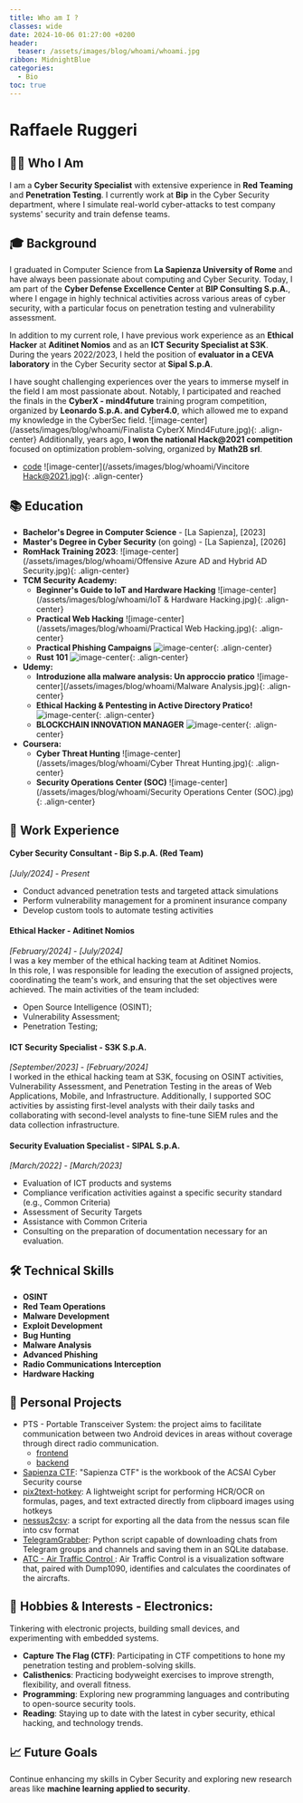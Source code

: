 ```yaml
---
title: Who am I ?
classes: wide
date: 2024-10-06 01:27:00 +0200
header:
  teaser: /assets/images/blog/whoami/whoami.jpg
ribbon: MidnightBlue
categories:
  - Bio
toc: true
---
```


# Raffaele Ruggeri

## 👨‍💻 **Who I Am**

I am a **Cyber Security Specialist** with extensive experience in **Red Teaming** and **Penetration Testing**. I currently work at **Bip** in the Cyber Security department, where I simulate real-world cyber-attacks to test company systems' security and train defense teams.
## 🎓 **Background**

I graduated in Computer Science from **La Sapienza University of Rome** and have always been passionate about computing and Cyber Security. Today, I am part of the **Cyber Defense Excellence Center** at **BIP Consulting S.p.A.**, where I engage in highly technical activities across various areas of cyber security, with a particular focus on penetration testing and vulnerability assessment. 

In addition to my current role, I have previous work experience as an **Ethical Hacker** at **Aditinet Nomios** and as an **ICT Security Specialist at S3K**. During the years 2022/2023, I held the position of **evaluator in a CEVA laboratory** in the Cyber Security sector at **Sipal S.p.A**. 

I have sought challenging experiences over the years to immerse myself in the field I am most passionate about. Notably, I participated and reached the finals in the **CyberX - mind4future** training program competition, organized by **Leonardo S.p.A. and Cyber4.0**, which allowed me to expand my knowledge in the CyberSec field. 
  ![image-center](/assets/images/blog/whoami/Finalista CyberX Mind4Future.jpg){: .align-center}
Additionally, years ago, **I won the national Hack@2021 competition** focused on optimization problem-solving, organized by **Math2B srl**. 
- [code](https://github.com/Raffo24/FINALE-HACK-2021)
  ![image-center](/assets/images/blog/whoami/Vincitore Hack@2021.jpg){: .align-center}
## 📚 **Education**

- **Bachelor's Degree in Computer Science** - [La Sapienza], [2023]
- **Master's Degree in Cyber Security** (on going) - [La Sapienza], [2026]
- **RomHack Training 2023**:
    ![image-center](/assets/images/blog/whoami/Offensive Azure AD and Hybrid AD Security.jpg){: .align-center}
- **TCM Security Academy:**
  - **Beginner's Guide to IoT and Hardware Hacking**
  ![image-center](/assets/images/blog/whoami/IoT & Hardware Hacking.jpg){: .align-center}
  -   **Practical Web Hacking**
  ![image-center](/assets/images/blog/whoami/Practical Web Hacking.jpg){: .align-center}
  -  **Practical Phishing Campaigns**
  ![image-center](/assets/images/blog/whoami/Phishing.jpg){: .align-center}
  - **Rust 101**
  ![image-center](/assets/images/blog/whoami/Rust.jpg){: .align-center}
- **Udemy:**
  - **Introduzione alla malware analysis: Un approccio pratico**
  ![image-center](/assets/images/blog/whoami/Malware Analysis.jpg){: .align-center}
  - **Ethical Hacking & Pentesting in Active Directory Pratico!**
  ![image-center](/assets/images/blog/whoami/ActiveDirectory.jpg){: .align-center}
  - **BLOCKCHAIN INNOVATION MANAGER**
  ![image-center](/assets/images/blog/whoami/Blockchain.jpg){: .align-center}
- **Coursera:**
  - **Cyber Threat Hunting**
  ![image-center](/assets/images/blog/whoami/Cyber Threat Hunting.jpg){: .align-center}
  - **Security Operations Center (SOC)**
  ![image-center](/assets/images/blog/whoami/Security Operations Center (SOC).jpg){: .align-center}

## 💼 **Work Experience**

#### Cyber Security Consultant - **Bip S.p.A.** (Red Team)  
*[July/2024] - Present*
  - Conduct advanced penetration tests and targeted attack simulations
  - Perform vulnerability management for a prominent insurance company
  - Develop custom tools to automate testing activities

#### Ethical Hacker - **Aditinet Nomios**
*[February/2024] - [July/2024]* <br>
I was a key member of the ethical hacking team at Aditinet Nomios.  
In this role, I was responsible for leading the execution of assigned projects, coordinating the team's work, and ensuring that the set objectives were achieved.
The main activities of the team included:  
  - Open Source Intelligence (OSINT);  
  - Vulnerability Assessment;  
  - Penetration Testing;

#### ICT Security Specialist - **S3K S.p.A.**
*[September/2023] - [February/2024]* <br>
I worked in the ethical hacking team at S3K, focusing on OSINT activities, Vulnerability Assessment, and Penetration Testing in the areas of Web Applications, Mobile, and Infrastructure.
Additionally, I supported SOC activities by assisting first-level analysts with their daily tasks and collaborating with second-level analysts to fine-tune SIEM rules and the data collection infrastructure.

#### Security Evaluation Specialist - **SIPAL S.p.A.**
*[March/2022] - [March/2023]*
  - Evaluation of ICT products and systems  
  - Compliance verification activities against a specific security standard (e.g., Common Criteria)  
  - Assessment of Security Targets  
  - Assistance with Common Criteria  
  - Consulting on the preparation of documentation necessary for an evaluation.  

## 🛠 **Technical Skills**
  - **OSINT**
  - **Red Team Operations**
  - **Malware Development**
  - **Exploit Development**
  - **Bug Hunting**
  - **Malware Analysis**
  - **Advanced Phishing**
  - **Radio Communications Interception**
  - **Hardware Hacking**

## 🔬 **Personal Projects**
  - PTS - Portable Transceiver System: the project aims to facilitate communication between two Android devices in areas without coverage through direct radio communication.
    - [frontend](https://github.com/Raffo24/PTS-Portable-Transceiver-System)
    - [backend](https://github.com/JackieSpring/PTSRadio)
  - [Sapienza CTF](https://github.com/Raffo24/SapienzaCTF): "Sapienza CTF" is the workbook of the ACSAI Cyber Security course
  - [pix2text-hotkey](https://github.com/Raffo24/pix2text-hotkey): A lightweight script for performing HCR/OCR on formulas, pages, and text extracted directly from clipboard images using hotkeys
  - [nessus2csv](https://github.com/Raffo24/nessus2csv): a script for exporting all the data from the nessus scan file into csv format
  - [TelegramGrabber](https://github.com/Raffo24/TelegramGrabber): Python script capable of downloading chats from Telegram groups and channels and saving them in an SQLite database.
  - [ATC - Air Traffic Control ](https://github.com/Raffo24/AirTrafficControl): Air Traffic Control is a visualization software that, paired with Dump1090, identifies and calculates the coordinates of the aircrafts.

## 🎯 **Hobbies & Interests** - **Electronics**:
Tinkering with electronic projects, building small devices, and experimenting with embedded systems. 
  - **Capture The Flag (CTF)**: Participating in CTF competitions to hone my penetration testing and problem-solving skills. 
  - **Calisthenics**: Practicing bodyweight exercises to improve strength, flexibility, and overall fitness.
  - **Programming**: Exploring new programming languages and contributing to open-source security tools.
  - **Reading**: Staying up to date with the latest in cyber security, ethical hacking, and technology trends.

## 📈 **Future Goals**

Continue enhancing my skills in Cyber Security and exploring new research areas like **machine learning applied to security**.
